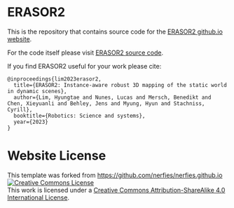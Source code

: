 # ERASOR2

This is the repository that contains source code for the [ERASOR2 github.io website](https://erasor2.github.io/).

For the code itself please visit [ERASOR2 source code](https://github.com/url-kaist/ERASOR2).

If you find ERASOR2 useful for your work please cite:
```
@inproceedings{lim2023erasor2,
  title={ERASOR2: Instance-aware robust 3D mapping of the static world in dynamic scenes},
  author={Lim, Hyungtae and Nunes, Lucas and Mersch, Benedikt and Chen, Xieyuanli and Behley, Jens and Myung, Hyun and Stachniss, Cyrill},
  booktitle={Robotics: Science and systems},
  year={2023}
}
```

# Website License
This template was forked from https://github.com/nerfies/nerfies.github.io
<a rel="license" href="http://creativecommons.org/licenses/by-sa/4.0/"><img alt="Creative Commons License" style="border-width:0" src="https://i.creativecommons.org/l/by-sa/4.0/88x31.png" /></a><br />This work is licensed under a <a rel="license" href="http://creativecommons.org/licenses/by-sa/4.0/">Creative Commons Attribution-ShareAlike 4.0 International License</a>.
